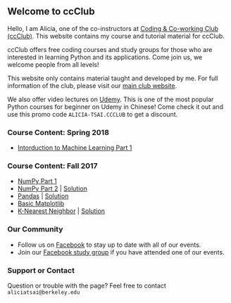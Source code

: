 ## Welcome to ccClub

Hello, I am Alicia, one of the co-instructors at [Coding & Co-working Club (ccClub)](http://www.ccclub.io/home/). This website contains my course and tutorial material for ccClub.

ccClub offers free coding courses and study groups for those who are interested in learning Python and its applications. Come join us, we welcome people from all levels!

This website only contains material taught and developed by me. For full information of the club, please visit our [main club website](http://www.ccclub.io/home/).

We also offer video lectures on [Udemy](https://www.udemy.com/ccclub-python-for-beginners/learn/v4/overview). This is one of the most popular Python courses for beginner on Udemy in Chinese! Come check it out and use this promo code `ALICIA-TSAI.CCCLUB` to get a discount.


### Course Content: Spring 2018
- [Intorduction to Machine Learning Part 1](https://docs.google.com/presentation/d/16E2B-AMawFgMZKgQgIQpQsRn4Qdntxl2HqbnVXlJvmU/edit?usp=sharing)

### Course Content: Fall 2017
- [NumPy Part 1](https://github.com/alicia-tsai/ccClub/blob/master/notebooks/Numpy_01.ipynb)
- [NumPy Part 2](https://github.com/alicia-tsai/ccClub/blob/master/notebooks/NumPy_02.ipynb) \| [Solution](https://github.com/alicia-tsai/ccClub/blob/master/notebooks/NumPy_02_ans.ipynb)
- [Pandas](https://github.com/alicia-tsai/ccClub/blob/master/notebooks/Pandas.ipynb) \| [Solution](https://github.com/alicia-tsai/ccClub/blob/master/notebooks/Pandas_ans.ipynb)
- [Basic Matplotlib](https://github.com/alicia-tsai/ccClub/blob/master/notebooks/Basic_Matplotlib.ipynb)
- [K-Nearest Neighbor](https://github.com/alicia-tsai/ccClub/blob/master/notebooks/KNN.ipynb) \| [Solution](https://github.com/alicia-tsai/ccClub/blob/master/notebooks/KNN_ans.ipynb)

### Our Community

- Follow us on [Facebook](https://www.facebook.com/ccClub-Python%E8%AE%80%E6%9B%B8%E6%9C%83-143844616425619/) to stay up to date with all of our events.
- Join our [Facebook study group](https://www.facebook.com/groups/1972307859754060/) if you have attended one of our events.

### Support or Contact

Question or trouble with the page? Feel free to contact `aliciatsai@berkeley.edu`
